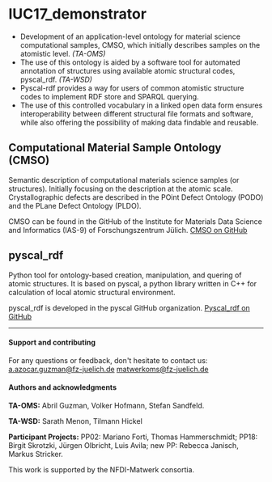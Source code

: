 # IUC17_demonstrator

- Development of an application-level ontology for material science computational samples, CMSO, which initially describes samples on the atomistic level. _(TA-OMS)_
- The use of this ontology is aided by a software tool for automated annotation of structures using available atomic structural codes, pyscal_rdf. _(TA-WSD)_
- Pyscal-rdf provides a way for users of common atomistic structure codes to implement RDF store and SPARQL querying. 
- The use of this controlled vocabulary in a linked open data form ensures interoperability between different structural file formats and software, while also offering the possibility of making data findable and reusable.

## Computational Material Sample Ontology (CMSO)
Semantic description of computational materials science samples (or structures). Initially focusing on the description at the atomic scale. Crystallographic defects are described in the POint Defect Ontology (PODO) and the PLane Defect Ontology (PLDO). 

CMSO can be found in the GitHub of the Institute for Materials Data Science and Informatics (IAS-9) of Forschungszentrum Jülich. [CMSO on GitHub](https://github.com/Materials-Data-Science-and-Informatics/cmso-ontology)

## pyscal_rdf
Python tool for ontology-based creation, manipulation, and quering of atomic structures. It is based on pyscal, a python library written in C++ for calculation of local atomic structural environment.

pyscal_rdf is developed in the pyscal GitHub organization. [Pyscal_rdf on GitHub](https://github.com/pyscal/pyscal_rdf) 

***
#### Support and contributing
For any questions or feedback, don't hesitate to contact us:
a.azocar.guzman@fz-juelich.de
matwerkoms@fz-juelich.de

#### Authors and acknowledgments
**TA-OMS:** Abril Guzman, Volker Hofmann, Stefan Sandfeld.

**TA-WSD:** Sarath Menon, Tilmann Hickel

**Participant Projects:**
PP02: Mariano Forti, Thomas Hammerschmidt;
PP18: Birgit Skrotzki, Jürgen Olbricht, Luis Avila;
new PP: Rebecca Janisch, Markus Stricker.

This work is supported by the NFDI-Matwerk consortia.
